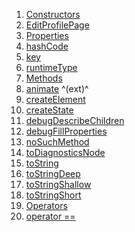 1.  [Constructors](./EditProfilePage-class#constructors.md)
2.  [EditProfilePage](./EditProfilePage/EditProfilePage.md)
3.  [Properties](./EditProfilePage-class#instance-properties.md)
4.  [hashCode](https://api.flutter.dev/flutter/widgets/Widget/hashCode.html)
5.  [key](https://api.flutter.dev/flutter/widgets/Widget/key.html)
6.  [runtimeType](https://api.flutter.dev/flutter/dart-core/Object/runtimeType.html)
7.  [Methods](./EditProfilePage-class#instance-methods.md)
8.  [animate](https://pub.dev/documentation/flutter_animate/4.5.0/flutter_animate/AnimateWidgetExtensions/animate.html)
    ^(ext)^
9.  [createElement](https://api.flutter.dev/flutter/widgets/StatefulWidget/createElement.html)
10. [createState](./EditProfilePage/createState.md)
11. [debugDescribeChildren](https://api.flutter.dev/flutter/foundation/DiagnosticableTree/debugDescribeChildren.html)
12. [debugFillProperties](https://api.flutter.dev/flutter/widgets/Widget/debugFillProperties.html)
13. [noSuchMethod](https://api.flutter.dev/flutter/dart-core/Object/noSuchMethod.html)
14. [toDiagnosticsNode](https://api.flutter.dev/flutter/foundation/DiagnosticableTree/toDiagnosticsNode.html)
15. [toString](https://api.flutter.dev/flutter/foundation/Diagnosticable/toString.html)
16. [toStringDeep](https://api.flutter.dev/flutter/foundation/DiagnosticableTree/toStringDeep.html)
17. [toStringShallow](https://api.flutter.dev/flutter/foundation/DiagnosticableTree/toStringShallow.html)
18. [toStringShort](https://api.flutter.dev/flutter/widgets/Widget/toStringShort.html)
19. [Operators](./EditProfilePage-class#operators.md)
20. [operator
    ==](https://api.flutter.dev/flutter/widgets/Widget/operator_equals.html)
